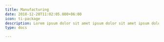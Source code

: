 ```yaml
---
title: Manufacturing
date: 2018-12-28T11:02:05.000+06:00
icon: ti-package
description: Lorem ipsum dolor sit amet ipsum dolor sit amet ipsum dolor sit amet
type: docs

---
```

